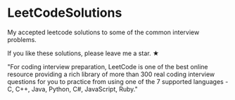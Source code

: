 # LeetCodeSolutions
My accepted leetcode solutions to some of the common interview problems.<p>
If you like these solutions, please leave me a star. ★<p>
"For coding interview preparation, LeetCode is one of the best online resource providing a rich library of more than 300 real coding interview questions for you to practice from using one of the 7 supported languages - C, C++, Java, Python, C#, JavaScript, Ruby."

